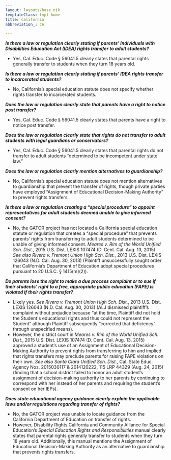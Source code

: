 ```yaml
---
layout: layouts/base.njk
templateClass: tmpl-home
title: California
abbreviation_: CA

---
```

**_Is there a law or regulation clearly stating if parents’ Individuals with Disabilities Education Act (IDEA) rights transfer to adult students?_**

* Yes, Cal. Educ. Code § 56041.5 clearly states that parental rights generally transfer to students when they turn 18 years old.

**_Is there a law or regulation clearly stating if parents’ IDEA rights transfer to incarcerated students?_**

* No, California’s special education statute does not specify whether rights transfer to incarcerated students.

**_Does the law or regulation clearly state that parents have a right to notice post transfer?_**

* Yes, Cal. Educ. Code § 56041.5 clearly states that parents have a right to notice post transfer.

**_Does the law or regulation clearly state that rights do not transfer to adult students with legal guardians or conservators?_**

* Yes, Cal. Educ. Code § 56041.5 clearly states that parental rights do not transfer to adult students “determined to be incompetent under state law.”

**_Does the law or regulation clearly mention alternatives to guardianship?_**

* No, California’s special education statute does not mention alternatives to guardianship that prevent the transfer of rights, though private parties have employed “Assignment of Educational Decision-Making Authority” to prevent rights transfers.

**_Is there a law or regulation creating a “special procedure” to appoint representatives for adult students deemed unable to give informed consent?_**

* No, the GATOR project has not located a California special education statute or regulation that creates a “special procedure” that prevents parents’ rights from transferring to adult students determined to be unable of giving informed consent. _Meares v. Rim of the World Unified Sch. Dist._, 2015 U.S. Dist. LEXIS 107474 (D. Cent. Cal. Aug. 13, 2015). _See also Rivera v. Fremont Union High Sch. Dist._, 2013 U.S. Dist. LEXIS 126043 (N.D. Cal. Aug. 30, 2013) (Plaintiff unsuccessfully sought order that California’s Department of Education adopt special procedures pursuant to 20 U.S.C. § 1415(m)(2)).

**_Do parents lose the right to make a due process complaint or to sue if their students’ right to a free, appropriate public education (FAPE) is violated if their rights transfer?_**

* Likely yes. _See Rivera v. Fremont Union High Sch. Dist._, 2013 U.S. Dist. LEXIS 126043 (N.D. Cal. Aug. 30, 2013) (ALJ dismissed plaintiff’s complaint without prejudice because “at the time, Plaintiff did not hold the Student's educational rights and thus could not represent the Student” although Plaintiff subsequently “corrected that deficiency” through unspecified means).
* However, the district court in _Meares v. Rim of the World Unified Sch. Dist._, 2015 U.S. Dist. LEXIS 107474 (D. Cent. Cal. Aug. 13, 2015) approved a student’s use of an Assignment of Educational Decision-Making Authority to prevent rights from transferring to him and implied that rights transfers may preclude parents for raising FAPE violations on their own. _See also Santa Clara Unified Sch. Dist._, Cal. State Educ. Agency Nos. 2015030117 & 2014120222, 115 LRP 44329 (Aug. 24, 2015) (finding that a school district failed to honor an adult student’s assignment of decision-making authority to her parents by continuing to correspond with her instead of her parents and requiring the student’s consent on her IEPs).

**_Does state educational agency guidance clearly explain the applicable laws and/or regulations regarding transfer of rights?_**

* No, the GATOR project was unable to locate guidance from the California Department of Education on transfer of rights.
* However, Disability Rights California and Community Alliance for Special Education’s _Special Education Rights and Responsibilities_ manual clearly states that parental rights generally transfer to students when they turn 18 years old. Additionally, this manual mentions the Assignment of Educational Decision-Making Authority as an alternative to guardianship that prevents rights transfers.